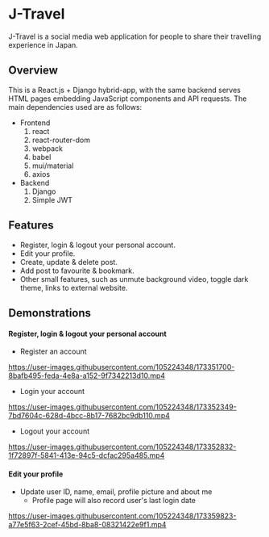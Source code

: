 # J-Travel
J-Travel is a social media web application for people to share their travelling experience in Japan. 

## Overview
This is a React.js + Django hybrid-app, with the same backend serves HTML pages embedding JavaScript components and API requests. The main dependencies used are as follows:
* Frontend
  1. react
  2. react-router-dom
  3. webpack
  4. babel
  5. mui/material
  6. axios
* Backend
  1. Django
  2. Simple JWT

## Features
* Register, login & logout your personal account.
* Edit your profile.
* Create, update & delete post.
* Add post to favourite & bookmark.
* Other small features, such as unmute background video, toggle dark theme, links to external website.

## Demonstrations
#### Register, login & logout your personal account
* Register an account

https://user-images.githubusercontent.com/105224348/173351700-8bafb495-feda-4e8a-a152-9f7342213d10.mp4

* Login your account

https://user-images.githubusercontent.com/105224348/173352349-7bd7604c-628d-4bcc-8b17-7682bc9db110.mp4

* Logout your account

https://user-images.githubusercontent.com/105224348/173352832-1f72897f-5841-413e-94c5-dcfac295a485.mp4

#### Edit your profile
* Update user ID, name, email, profile picture and about me
  * Profile page will also record user's last login date

https://user-images.githubusercontent.com/105224348/173359823-a77e5f63-2cef-45bd-8ba8-08321422e9f1.mp4


